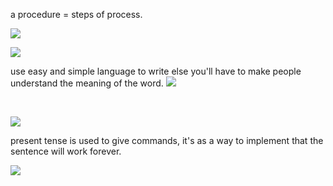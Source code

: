 a procedure = steps of process.

![](what_is_procedural_writing.png)

![](moreOnProceduralWriting.png)

use easy and simple language to write else you'll have to make people understand the meaning of the word.
![](forms_of_procedural_writing.png)

<br>

![](characteristicsOfProceduralWriting.png)

present tense is used to give commands, it's as a way to implement that the sentence will work forever.

![](characteristicsOfProceduralWriting2.png)

